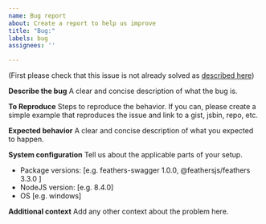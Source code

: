 ```yaml
---
name: Bug report
about: Create a report to help us improve
title: "Bug:"
labels: bug
assignees: ''

---
```


(First please check that this issue is not already solved as [described
here](https://github.com/feathersjs-ecosystem/feathers-swagger/blob/master/.github/contributing.md#report-a-bug))

**Describe the bug**
A clear and concise description of what the bug is.

**To Reproduce**
Steps to reproduce the behavior.
If you can, please create a simple example that reproduces the issue and link to a gist, jsbin, repo, etc.

**Expected behavior**
A clear and concise description of what you expected to happen.

**System configuration**
Tell us about the applicable parts of your setup.
 - Package versions: [e.g. feathers-swagger 1.0.0, @feathersjs/feathers 3.3.0 ]
 - NodeJS version: [e.g. 8.4.0]
 - OS [e.g. windows]

**Additional context**
Add any other context about the problem here.
